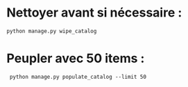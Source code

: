 # Nettoyer avant si nécessaire :
```python manage.py wipe_catalog```

# Peupler avec 50 items :
``` python manage.py populate_catalog --limit 50```